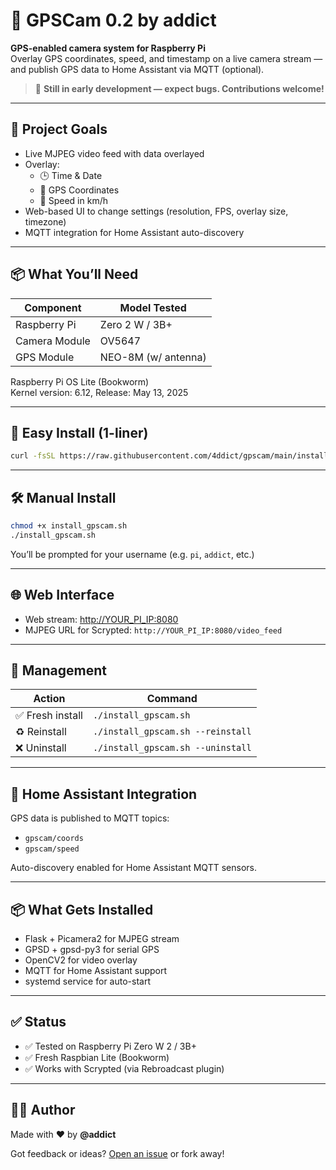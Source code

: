 # 📸 GPSCam 0.2 by addict

**GPS-enabled camera system for Raspberry Pi**  
Overlay GPS coordinates, speed, and timestamp on a live camera stream — and publish GPS data to Home Assistant via MQTT (optional).

> 🚧 **Still in early development — expect bugs. Contributions welcome!**

---

## 🎯 Project Goals

- Live MJPEG video feed with data overlayed
- Overlay:
  - 🕒 Time & Date
  - 📍 GPS Coordinates
  - 🚗 Speed in km/h
- Web-based UI to change settings (resolution, FPS, overlay size, timezone)
- MQTT integration for Home Assistant auto-discovery

---

## 📦 What You’ll Need

| Component        | Model Tested          |
|------------------|-----------------------|
| Raspberry Pi     | Zero 2 W  / 3B+       |
| Camera Module    | OV5647                |
| GPS Module       | NEO-8M (w/ antenna)   |

Raspberry Pi OS Lite (Bookworm)  
Kernel version: 6.12, Release: May 13, 2025

---

## 🚀 Easy Install (1-liner)

```bash
curl -fsSL https://raw.githubusercontent.com/4ddict/gpscam/main/install_gpscam.sh -o install_gpscam.sh && chmod +x install_gpscam.sh && ./install_gpscam.sh
```

---

## 🛠 Manual Install

```bash
chmod +x install_gpscam.sh
./install_gpscam.sh
```

You’ll be prompted for your username (e.g. `pi`, `addict`, etc.)

---

## 🌐 Web Interface

- Web stream: [http://YOUR_PI_IP:8080](http://YOUR_PI_IP:8080)
- MJPEG URL for Scrypted: `http://YOUR_PI_IP:8080/video_feed`

---

## 🧹 Management

| Action         | Command                        |
|----------------|---------------------------------|
| ✅ Fresh install   | `./install_gpscam.sh`           |
| ♻️ Reinstall       | `./install_gpscam.sh --reinstall` |
| ❌ Uninstall       | `./install_gpscam.sh --uninstall` |

---

## 💬 Home Assistant Integration

GPS data is published to MQTT topics:

- `gpscam/coords`
- `gpscam/speed`

Auto-discovery enabled for Home Assistant MQTT sensors.

---

## 📦 What Gets Installed

- Flask + Picamera2 for MJPEG stream
- GPSD + gpsd-py3 for serial GPS
- OpenCV2 for video overlay
- MQTT for Home Assistant support
- systemd service for auto-start

---

## ✅ Status

- ✅ Tested on Raspberry Pi Zero W 2 / 3B+
- ✅ Fresh Raspbian Lite (Bookworm)
- ✅ Works with Scrypted (via Rebroadcast plugin)

---

## 👨‍💻 Author

Made with ❤️ by **@addict**

Got feedback or ideas? [Open an issue](https://github.com/4ddict/gpscam/issues) or fork away!
